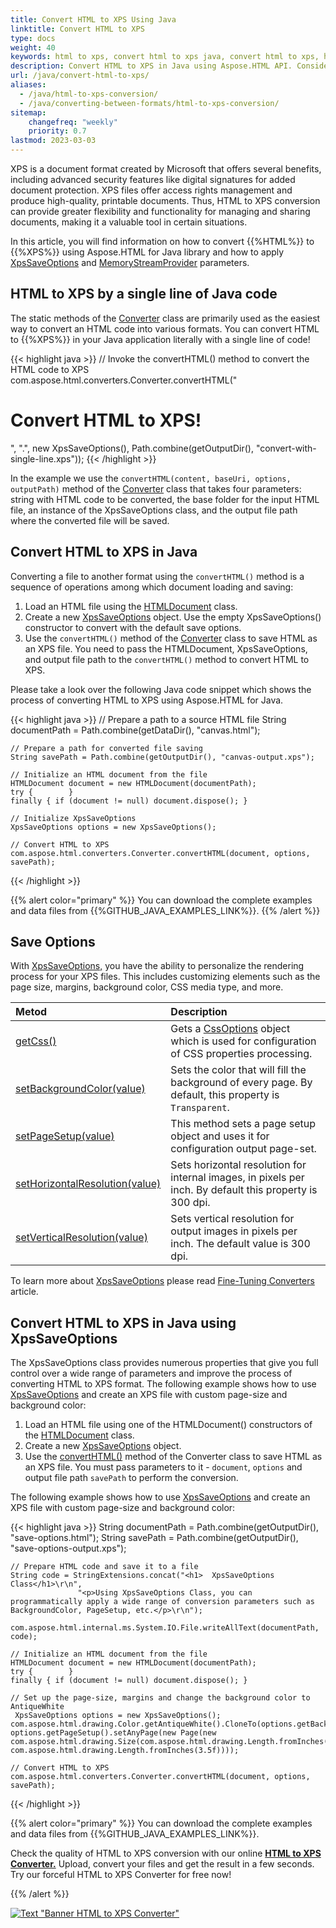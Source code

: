 ```yaml
---
title: Convert HTML to XPS Using Java
linktitle: Convert HTML to XPS
type: docs
weight: 40
keywords: html to xps, convert html to xps java, convert html to xps, html to xps conversion, save options, stream provider, java code
description: Convert HTML to XPS in Java using Aspose.HTML API. Consider various HTML to XPS conversion scenarios in Java code.
url: /java/convert-html-to-xps/
aliases: 
  - /java/html-to-xps-conversion/
  - /java/converting-between-formats/html-to-xps-conversion/ 
sitemap:
    changefreq: "weekly"
    priority: 0.7
lastmod: 2023-03-03
---
```


<link href="./../style.css" rel="stylesheet" type="text/css" />

XPS is a document format created by Microsoft that offers several benefits, including advanced security features like digital signatures for added document protection. XPS files offer access rights management and produce high-quality, printable documents. Thus, HTML to XPS conversion can provide greater flexibility and functionality for managing and sharing documents, making it a valuable tool in certain situations.

In this article, you will find information on how to convert {{%HTML%}} to {{%XPS%}} using Aspose.HTML for Java library and how to apply [XpsSaveOptions](https://reference.aspose.com/html/java/com.aspose.html.saving/xpssaveoptions) and [MemoryStreamProvider](https://reference.aspose.com/html/java/com.aspose.html/package-frame) parameters.

## **HTML to XPS by a single line of Java code**

The static methods of the [Converter](https://reference.aspose.com/html/java/com.aspose.html.converters/converter) class are primarily used as the easiest way to convert an HTML code into various formats. You can convert HTML to {{%XPS%}} in your Java application literally with a single line of code!

{{< highlight java >}}
    // Invoke the convertHTML() method to convert the HTML code to XPS           
    com.aspose.html.converters.Converter.convertHTML("<h1>Convert HTML to XPS!</h1>", ".", new XpsSaveOptions(), Path.combine(getOutputDir(), "convert-with-single-line.xps"));
{{< /highlight >}}

In the example we use the `convertHTML(content, baseUri, options, outputPath)` method of the [Converter](https://reference.aspose.com/html/java/com.aspose.html.converters/Converter) class that takes four parameters: string with HTML code to be converted, the base folder for the input HTML file, an instance of the XpsSaveOptions class, and the output file path where the converted file will be saved.

## **Convert HTML to XPS in Java**

Converting a file to another format using the `convertHTML()` method is a sequence of operations among which document loading and saving:

1. Load an HTML file using the [HTMLDocument](https://reference.aspose.com/html/java/com.aspose.html/HTMLDocument) class.
1. Create a new [XpsSaveOptions](https://reference.aspose.com/html/java/com.aspose.html.saving/xpssaveoptions) object. Use the empty XpsSaveOptions() constructor to convert with the default save options.
1. Use the `convertHTML()` method of the [Converter](https://reference.aspose.com/html/java/com.aspose.html.converters/converter) class to save HTML as an XPS file. You need to pass the HTMLDocument, XpsSaveOptions, and output file path to the `convertHTML()` method to convert HTML to XPS.

Please take a look over the following Java code snippet which shows the process of converting HTML to XPS using Aspose.HTML for Java.

{{< highlight java >}}
    // Prepare a path to a source HTML file
    String documentPath = Path.combine(getDataDir(), "canvas.html");

    // Prepare a path for converted file saving 
    String savePath = Path.combine(getOutputDir(), "canvas-output.xps");

    // Initialize an HTML document from the file
    HTMLDocument document = new HTMLDocument(documentPath);
    try {        }
    finally { if (document != null) document.dispose(); }

    // Initialize XpsSaveOptions 
    XpsSaveOptions options = new XpsSaveOptions();

    // Convert HTML to XPS
    com.aspose.html.converters.Converter.convertHTML(document, options, savePath);
{{< /highlight >}}

{{% alert color="primary" %}}
You can download the complete examples and data files from {{%GITHUB_JAVA_EXAMPLES_LINK%}}.
{{% /alert %}}

## **Save Options**

With [XpsSaveOptions,](https://reference.aspose.com/html/java/com.aspose.html.saving/xpssaveoptions) you have the ability to personalize the rendering process for your XPS files. This includes customizing elements such as the page size, margins, background color, CSS media type, and more.

| Metod                                                     | Description                                                  |
| :----------------------------------------------------------- | :----------------------------------------------------------- |
| [getCss()](https://reference.aspose.com/html/java/com.aspose.html.rendering/RenderingOptions#getCss--) | Gets a [CssOptions](https://reference.aspose.com/html/java/com.aspose.html.rendering/CssOptions) object which is used for configuration of CSS properties processing. |
| [setBackgroundColor(value)](https://reference.aspose.com/html/java/com.aspose.html.rendering/RenderingOptions#setBackgroundColor-com.aspose.ms.System.Drawing.Color-) | Sets the color that will fill the background of every page. By default, this property is `Transparent`. |
| [setPageSetup(value)](https://reference.aspose.com/html/java/com.aspose.html.rendering/RenderingOptions#setPageSetup-com.aspose.rendering.PageSetup-) | This method sets a page setup object and uses it for configuration output page-set. |
| [setHorizontalResolution(value)](https://reference.aspose.com/html/java/com.aspose.html.rendering/RenderingOptions#setHorizontalResolution-com.aspose.drawing.Resolution-) | Sets horizontal resolution for internal images, in pixels per inch. By default this property is 300 dpi.|
| [setVerticalResolution(value)](https://reference.aspose.com/html/java/com.aspose.html.rendering/RenderingOptions#setVerticalResolution-com.aspose.drawing.Resolution-) | Sets vertical resolution for output images in pixels per inch. The default value is 300 dpi. |

To learn more about [XpsSaveOptions](https://reference.aspose.com/html/java/com.aspose.html.saving/XpsSaveOptions) please read [Fine-Tuning Converters](/html/java/converting-between-formats/fine-tuning-converters/) article.

## **Convert HTML to XPS in Java using XpsSaveOptions**

The XpsSaveOptions class provides numerous properties that give you full control over a wide range of parameters and improve the process of converting HTML to XPS format. The following example shows how to use [XpsSaveOptions](https://reference.aspose.com/html/java/com.aspose.html.saving/xpssaveoptions) and create an XPS file with custom page-size and background color:

1. Load an HTML file using one of the HTMLDocument() constructors of the  [HTMLDocument](https://reference.aspose.com/html/java/com.aspose.html/HTMLDocument) class. 
1. Create a new [XpsSaveOptions](https://reference.aspose.com/html/java/com.aspose.html.saving/xpssaveoptions) object.
1. Use the [convertHTML()](https://reference.aspose.com/html/java/com.aspose.html.converters/converter) method of the Converter class to save HTML as an XPS file. You must pass parameters to it - `document`, `options` and output file path `savePath` to perform the conversion.

The following example shows how to use [XpsSaveOptions](https://reference.aspose.com/html/java/com.aspose.html.saving/xpssaveoptions) and create an XPS file with custom page-size and background color:

{{< highlight java >}}
    String documentPath = Path.combine(getOutputDir(), "save-options.html");
    String savePath = Path.combine(getOutputDir(), "save-options-output.xps");

    // Prepare HTML code and save it to a file
    String code = StringExtensions.concat("<h1>  XpsSaveOptions Class</h1>\r\n", 
                   "<p>Using XpsSaveOptions Class, you can programmatically apply a wide range of conversion parameters such as BackgroundColor, PageSetup, etc.</p>\r\n");

    com.aspose.html.internal.ms.System.IO.File.writeAllText(documentPath, code);

    // Initialize an HTML document from the file
    HTMLDocument document = new HTMLDocument(documentPath);
    try {        }
    finally { if (document != null) document.dispose(); }
        
    // Set up the page-size, margins and change the background color to AntiqueWhite
     XpsSaveOptions options = new XpsSaveOptions();
    com.aspose.html.drawing.Color.getAntiqueWhite().CloneTo(options.getBackgroundColor());
    options.getPageSetup().setAnyPage(new Page(new com.aspose.html.drawing.Size(com.aspose.html.drawing.Length.fromInches(4.9f), com.aspose.html.drawing.Length.fromInches(3.5f))));

    // Convert HTML to XPS
    com.aspose.html.converters.Converter.convertHTML(document, options, savePath); 

{{< /highlight >}}

<!--## **Output Stream Providers** 

If it is required to save files in the remote storage (e.g., cloud, database, etc.) you can implement [MemoryStreamProvider](https://reference.aspose.com/html/java/com.aspose.html/package-frame) interface to have manual control over the file creating process. This interface designed as a callback object to create a stream at the beginning of the document/page (depending on the output format) and release the early created stream after rendering document/page.

Aspose.HTML for Java offers a variety of output formats for rendering operations. While some formats produce a single output file, such as PDF and XPS, others generate multiple files, such as image formats JPG, PNG, etc.

The example below shows how to implement and use your own `MemoryStreamProvider` in the application:

{{< highlight java >}}

{{< /highlight >}}

{{< highlight java >}}

{{< /highlight >}}-->

{{% alert color="primary" %}} 
You can download the complete examples and data files from {{%GITHUB_JAVA_EXAMPLES_LINK%}}.

Check the quality of HTML to XPS conversion with our online [**HTML to XPS Converter.**](https://products.aspose.app/html/conversion/html-to-xps) Upload, convert your files and get the result in a few seconds. Try our forceful HTML to XPS Converter for free now!

{{% /alert %}}

<a href="https://products.aspose.app/html/conversion/html-to-xps" target="_blank">![Text "Banner HTML to XPS Converter"](./../../../images/html-to-xps.png#center)</a>
